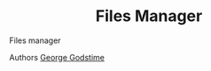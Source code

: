 <center><h1> Files Manager </h1></center>

Files manager

Authors [George Godstime](https://github.com/jayminai)

